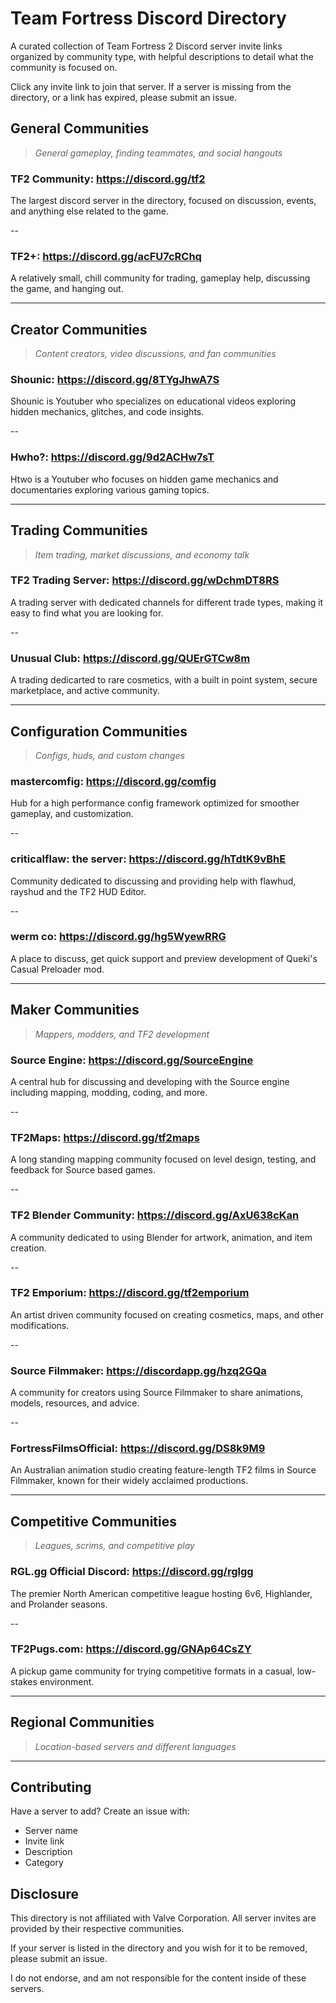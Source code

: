 # Team Fortress Discord Directory
A curated collection of Team Fortress 2 Discord server invite links organized by community type, with helpful descriptions to detail what the community is focused on.

Click any invite link to join that server. If a server is missing from the directory, or a link has expired, please submit an issue.

## General Communities
> *General gameplay, finding teammates, and social hangouts*

### **TF2 Community:** https://discord.gg/tf2  
The largest discord server in the directory, focused on discussion, events, and anything else related to the game.

--

### **TF2+:** https://discord.gg/acFU7cRChq  
A relatively small, chill community for trading, gameplay help, discussing the game, and hanging out.

---

## Creator Communities
> *Content creators, video discussions, and fan communities*

### **Shounic:** https://discord.gg/8TYgJhwA7S  
Shounic is Youtuber who specializes on educational videos exploring hidden mechanics, glitches, and code insights.

--

### **Hwho?:** https://discord.gg/9d2ACHw7sT
Htwo is a Youtuber who focuses on hidden game mechanics and documentaries exploring various gaming topics.

---

## Trading Communities
> *Item trading, market discussions, and economy talk*

### **TF2 Trading Server:** https://discord.gg/wDchmDT8RS
A trading server with dedicated channels for different trade types, making it easy to find what you are looking for.

--

### **Unusual Club:** https://discord.gg/QUErGTCw8m  
A trading dedicarted to rare cosmetics, with a built in point system, secure marketplace, and active community.

---

## Configuration Communities
> *Configs, huds, and custom changes*

### **mastercomfig:** https://discord.gg/comfig  
Hub for a high performance config framework optimized for smoother gameplay, and customization.

--

### **criticalflaw: the server:** https://discord.gg/hTdtK9vBhE 
Community dedicated to discussing and providing help with flawhud, rayshud and the TF2 HUD Editor.

--

### **werm co:** https://discord.gg/hg5WyewRRG
A place to discuss, get quick support and preview development of Queki's Casual Preloader mod.

---

## Maker Communities
> *Mappers, modders, and TF2 development*

### **Source Engine:** https://discord.gg/SourceEngine  
A central hub for discussing and developing with the Source engine including mapping, modding, coding, and more.

--

### **TF2Maps:** https://discord.gg/tf2maps  
A long standing mapping community focused on level design, testing, and feedback for Source based games.

--

### **TF2 Blender Community:** https://discord.gg/AxU638cKan  
A community dedicated to using Blender for artwork, animation, and item creation.

--

### **TF2 Emporium:** https://discord.gg/tf2emporium  
An artist driven community focused on creating cosmetics, maps, and other modifications.

--

### **Source Filmmaker:** https://discordapp.gg/hzq2GQa  
A community for creators using Source Filmmaker to share animations, models, resources, and advice.

--

### **FortressFilmsOfficial:** https://discord.gg/DS8k9M9
An Australian animation studio creating feature-length TF2 films in Source Filmmaker, known for their widely acclaimed productions.

---

## Competitive Communities
> *Leagues, scrims, and competitive play*

### **RGL.gg Official Discord:** https://discord.gg/rglgg
The premier North American competitive league hosting 6v6, Highlander, and Prolander seasons.

--

### **TF2Pugs.com:** https://discord.gg/GNAp64CsZY
A pickup game community for trying competitive formats in a casual, low-stakes environment.


---

## Regional Communities
> *Location-based servers and different languages*

---

## Contributing
Have a server to add? Create an issue with:
- Server name
- Invite link
- Description
- Category

## Disclosure
This directory is not affiliated with Valve Corporation. All server invites are provided by their respective communities. 

If your server is listed in the directory and you wish for it to be removed, please submit an issue.

I do not endorse, and am not responsible for the content inside of these servers.

